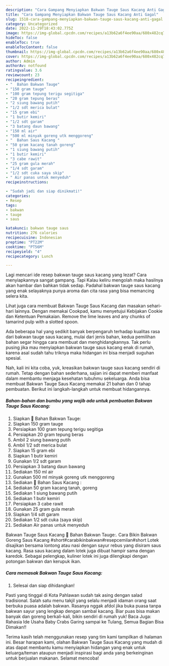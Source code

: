 ```yaml
---
description: "Cara Gampang Menyiapkan Bakwan Tauge Saus Kacang Anti Gagal"
title: "Cara Gampang Menyiapkan Bakwan Tauge Saus Kacang Anti Gagal"
slug: 1518-cara-gampang-menyiapkan-bakwan-tauge-saus-kacang-anti-gagal
category: Uncategorized
date: 2022-11-29T18:43:02.775Z
image: https://img-global.cpcdn.com/recipes/a13b62a6f4ee90aa/680x482cq70/bakwan-tauge-saus-kacang-foto-resep-utama.jpg
hideToc: false
enableToc: true
enableTocContent: false
thumbnail: https://img-global.cpcdn.com/recipes/a13b62a6f4ee90aa/680x482cq70/bakwan-tauge-saus-kacang-foto-resep-utama.jpg
cover: https://img-global.cpcdn.com/recipes/a13b62a6f4ee90aa/680x482cq70/bakwan-tauge-saus-kacang-foto-resep-utama.jpg
author: Admin
authorAv: notfound
ratingvalue: 3.6
reviewcount: 23
recipeingredient:
- "  Bahan Bakwan Tauge"
- "150 gram tauge"
- "100 gram tepung terigu segitiga"
- "20 gram tepung beras"
- "2 siung bawang putih"
- "1/2 sdt merica bulat"
- "15 gram ebi"
- "1 butir kemiri"
- "1/2 sdt garam"
- "3 batang daun bawang"
- "150 ml air"
- "500 ml minyak goreng utk menggoreng"
- "  Bahan Saus Kacang "
- "50 gram kacang tanah goreng"
- "1 siung bawang putih"
- "1 butir kemiri"
- "3 cabe rawit"
- "25 gram gula merah"
- "1/4 sdt garam"
- "1/2 sdt cuka saya skip"
- " Air panas untuk menyeduh"
recipeinstructions:

- "Sudah jadi dan siap dinikmati!"
categories:
- Resep
tags:
- bakwan
- tauge
- saus

katakunci: bakwan tauge saus 
nutrition: 276 calories
recipecuisine: Indonesian
preptime: "PT22M"
cooktime: "PT56M"
recipeyield: "4"
recipecategory: Lunch

---
```



Lagi mencari ide resep bakwan tauge saus kacang yang lezat? Cara menyiapkannya sangat gampang. Tapi Kalau keliru mengolah maka hasilnya akan hambar dan bahkan tidak sedap. Padahal bakwan tauge saus kacang yang enak selayaknya punya aroma dan cita rasa yang bisa memancing selera kita.


Lihat juga cara membuat Bakwan Tauge Saus Kacang dan masakan sehari-hari lainnya. Dengan memakai Cookpad, kamu menyetujui Kebijakan Cookie dan Ketentuan Pemakaian. Remove the lime leaves and any chunks of tamarind pulp with a slotted spoon.

Ada beberapa hal yang sedikit banyak berpengaruh terhadap kualitas rasa dari bakwan tauge saus kacang, mulai dari jenis bahan, kedua pemilihan bahan segar hingga cara membuat dan menghidangkannya. Tak perlu pusing jika mau menyiapkan bakwan tauge saus kacang enak di rumah, karena asal sudah tahu triknya maka hidangan ini bisa menjadi suguhan spesial.


Nah, kali ini kita coba, yuk, kreasikan bakwan tauge saus kacang sendiri di rumah. Tetap dengan bahan sederhana, sajian ini dapat memberi manfaat dalam membantu menjaga kesehatan tubuhmu sekeluarga. Anda bisa membuat Bakwan Tauge Saus Kacang memakai 21 bahan dan 0 tahap pembuatan. Berikut ini langkah-langkah untuk membuat hidangannya.

<!--inarticleads1-->

##### Bahan-bahan dan bumbu yang wajib ada untuk pembuatan Bakwan Tauge Saus Kacang:

1. Siapkan  🌟 Bahan Bakwan Tauge:
1. Siapkan 150 gram tauge
1. Persiapkan 100 gram tepung terigu segitiga
1. Persiapkan 20 gram tepung beras
1. Ambil 2 siung bawang putih
1. Ambil 1/2 sdt merica bulat
1. Siapkan 15 gram ebi
1. Siapkan 1 butir kemiri
1. Gunakan 1/2 sdt garam
1. Persiapkan 3 batang daun bawang
1. Sediakan 150 ml air
1. Gunakan 500 ml minyak goreng utk menggoreng
1. Sediakan  🌟 Bahan Saus Kacang :
1. Sediakan 50 gram kacang tanah, goreng
1. Sediakan 1 siung bawang putih
1. Sediakan 1 butir kemiri
1. Persiapkan 3 cabe rawit
1. Gunakan 25 gram gula merah
1. Siapkan 1/4 sdt garam
1. Sediakan 1/2 sdt cuka (saya skip)
1. Sediakan  Air panas untuk menyeduh


Bakwan Tauge Saus Kacang 🌟 Bahan Bakwan Tauge:. Cara Bikin Bakwan Goreng Saus Kacang #short#carabikinbakwan#resepcemilan#short Lotek disajikan bersama lontong atau nasi dengan sayur rebus yang disiram saus kacang. Rasa saus kacang dalam lotek juga dibuat hampir sama dengan karedok. Sebagai pelengkap, kuliner lotek ini juga dilengkapi dengan potongan bakwan dan kerupuk ikan. 

<!--inarticleads2-->

##### Cara memasak Bakwan Tauge Saus Kacang:


1. Selesai dan siap dihidangkan!

Pasti yang tinggal di Kota Pahlawan sudah tak asing dengan salad tradisional. Salah satu menu takjil yang selalu menjadi idaman orang saat berbuka puasa adalah bakwan. Rasanya nggak afdol jika buka puasa tanpa bakwan sayur yang lengkap dengan sambal kacang. Biar puas bisa makan banyak dan goreng berkali-kali, bikin sendiri di rumah yuk! Baca Juga: Rahasia Ide Usaha Baby Crabs Garing sampai ke Tulang, Semua Bagian Bisa Dimakan!! 

Terima kasih telah menggunakan resep yang tim kami tampilkan di halaman ini. Besar harapan kami, olahan Bakwan Tauge Saus Kacang yang mudah di atas dapat membantu kamu menyiapkan hidangan yang enak untuk keluarga/teman ataupun menjadi inspirasi bagi anda yang berkeinginan untuk berjualan makanan. Selamat mencoba!
